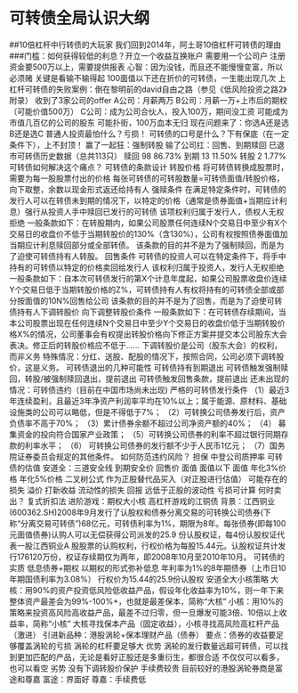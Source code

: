 # 可转债全局认识大纲
##10倍杠杆中行转债的大玩家
我们回到2014年，阿土哥10倍杠杆可转债的理由
###门槛：如何获得较低的利息？开立一个收益互换账户
    需要用一个公司户
    注册资金要500万以上，需要提供报表
心智：因为没钱，而且还不能慢慢变富，所以必须赌
    关键是看输不输得起
    100面值以下还在折价的可转债，一生能出现几次
上杠杆可转债的失败案例：倒在黎明前的david自由之路（参见《低风险投资之路2》附录）
收到了3家公司的offer
A公司：月薪两万
B公司：月薪一万+上市后的期权（可能价值500万）
C公司：成为公司合伙人，投入100万，期间没工资
可能成为市值几百亿的公司的股东
可能扑街，100万血本无归
现在问题来了：你选A还是选B还是选C
普通人投资最怕什么？亏损！
可转债的口号是什么？下有保底（在一定条件下），上不封顶！
赢了一起狂：强制转股
输了公司扛：回售、到期赎回
已退市可转债历史数据（总共113只）
赎回 98 86.73%
到期 13 11.50%
转股 2 1.77%
可转债如何解决这个痛点？
可转债的条款设计
转股价格
将可转债转换成股票时，需要为每一股股票付出的价格
每张可转债的可转股数量=可转债面值/转股价格，向下取整，余数以现金形式返还给持有人
强赎条件
在满足特定条件时，可转债的发行人可以在转债未到期的情况下，以特定的价格（通常是债券面值+当期应计利息）强行从投资人手中赎回已发行的可转债
该项权利归属于发行人，债权人无权拒绝
一般条款如下：在转股期内，如果公司股票任何连续N个交易日中至少有X个交易日的收盘价不低于当期转股价的130%（含130%），公司有权按照债券面值加当期应计利息赎回部分或全部转债。
该条款的目的并不是为了强制赎回，而是为了迫使可转债持有人转股。
回售条件
可转债的投资人可以在特定条件下，将手中持有的可转债以特定的价格卖回给发行人
该权利归属于投资人，发行人无权拒绝
一般条款如下：自本次可转债发行的第X个计息年度起，如果公司股票收盘价连续Y个交易日低于当期转股价格的Z%，可转债持有人有权将持有的可转债全部或部分按面值的10N%回售给公司
该条款的目的并不是为了回售，而是为了迫使可转债持有人下调转股价
向下调整转股价条件
一般条款如下：在可转债存续期间，当本公司股票出现在任何连续N个交易日中至少Y个交易日的收盘价低于当期转股价格X%的情况，公司董事会有权提出转股价格向下修正方案并提交本公司股东大会表决。修正后的转股价格应不低于……
下调转股价是公司（股东大会）的权利，而非义务
特殊情况：分红、送股、配股的情况下，按照合同，公司必须下调转股价，这是义务。
可转债退出的几种可能性
可转债持有到期退出
可转债触发强制赎回，转股/被强制赎回退出，提前退出
可转债触发回售条款，提前退出
还未出现的情况：可转债违约（目前在中国市场尚未出现)
严格的可转债发行条件
（1）最近3年连续盈利，且最近3年净资产利润率平均在10%以上；属于能源、原材料、基础设施类的公司可以略低，但是不得低于7%；
（2）可转换公司债券发行后，资产负债率不高于70%；
（3）累计债券余额不超过公司净资产额的40%；
（4） 募集资金的投向符合国家产业政策；
（5）可转换公司债券的利率不超过银行同期存款的利率水平；
（6） 可转换公司债券的发行额不少于人民币1亿元；
（7）国务院证券委员会规定的其他条件。
如何防范违约风险？
担保
中登公司质押率
可转债的估值
安道全：三道安全线
到期安全价
回售价
面值
面值以下
面值
年化3%价格
年化5%价格
二叉树公式
作为正股替代品买入（对正股进行估值）
可能存在的损失
溢价
打新收益
流动性的损失
回报
远低于正股的波动性
亏损可计算
何时卖出？
复式折扣法
进阶游戏：期权大小核
高杠杆游戏的江铜债
背景：江西铜业(600362.SH)2008年9月发行了认股权和债券分离交易的可转换公司债券(下称“分离交易可转债”)68亿元，可转债利率为1%，期限为8年。每张债券(即每100元面值债券)认购人可以无偿获得公司派发的25.9 份认股权证，每4份认股权证代表一股江西铜业A 股股票的认购权利，行权价格为每股15.44元。认股权证共计发行176120万份，权证存续期仅为两年，即2008年10月至2010年10月。
可转债的实质
低息债券+期权
以期权的形式弥补低息
年利率为1%的8年期债券（上市日10年期国债利率为3.08%）
行权价为15.44的25.9份认股权
安道全大小核策略
大核：用90%的资产投资低风险低收益产品，假设年化收益率为10%，则一年下来整体资产最差会为99%-100%+，也就是最差保本，简称“大核”
小核：用10%的策略来投资高风险高收益产品，最差不过归零，但一旦爆发可能3倍、10倍以上收益率，简称“小核”
大核寻找保本产品（固定收益），小核寻找高风险高杠杆产品（激进）
引进新品种：港股涡轮+保本理财产品（债券）
要点：债券的收益要足够覆盖涡轮的亏损
涡轮的杠杆要足够大
优势
涡轮的发行数量远超可转债，可以找到更加匹配的产品，无论是看好正股还是多重衍生，都很合适
不仅仅可以看多，也可以看空
劣势
没有下调转股价保护
手续费较贵
目前较好的港股涡轮券商是富途和尊嘉
富途：界面好
尊嘉：手续费低